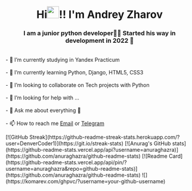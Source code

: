 <h1 align="center">Hi<img src="https://github.com/blackcater/blackcater/raw/main/images/Hi.gif" height="32"/>!! I'm Andrey Zharov </h1>
<h3 align="center">I am a junior python developer👨‍💻 Started his way in development in 2022 🚀</h3>



<p>
<br>- 🔭 I’m currently studying in Yandex Practicum<br>
<br>- 🌱 I’m currently learning Python, Django, HTML5, CSS3<br>
<br>- 👯 I’m looking to collaborate on Tech projects with Python<br>
<br>- 🤔 I’m looking for help with ...<br>
<br>- 💬 Ask me about everything 🤗<br>
<br>- 📫 How to reach me <a href="mailto:zharovandrey1989@gmail.com">Email</a> or <a href="https://t.me/kotttobormottt">Telegram</a><br>
</p>
[![GitHub Streak](https://github-readme-streak-stats.herokuapp.com/?user=DenverCoder1)](https://git.io/streak-stats)
[![Anurag's GitHub stats](https://github-readme-stats.vercel.app/api?username=anuraghazra)](https://github.com/anuraghazra/github-readme-stats)
[![Readme Card](https://github-readme-stats.vercel.app/api/pin/?username=anuraghazra&repo=github-readme-stats)](https://github.com/anuraghazra/github-readme-stats)
![](https://komarev.com/ghpvc/?username=your-github-username)
